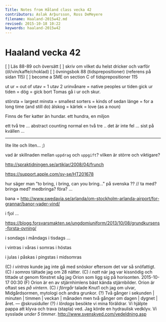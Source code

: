 ```yaml
---
Title: Notes from Håland class vecka 42
contributors: Aslak Arþursson, Ross DeMeyere
filename: Haaland-2015w42.md
revised: 2015-10-18 10:22 
keywords: haaland-2015w42
---
```


Haaland vecka 42
=================

[ ] Läs 88-89 och översätt
[ ] skriv om vilket du helst dricker och varför (öl/vin/kaffe/choklad)
[ ] övningsbok 88 (tidsprepositioner) (referens på sidan 115)
[ ] become a SME on section C of tidsprepositioner 115

ut ur = out of
utav = 1 utav 2
urinvånare = native peoples
ur tiden
gick ur tiden = dög = gick bort
Tomas gå i ur och skur.

största = largest
minsta = smallest
sorters = kinds of 
sedan länge = for a long time (and still do)
älskog = kärlek = love (as a noun)

Finns de fler katter än hundar.
ett hundra, en miljon

ett två tre ... abstract counting normal
en två tre .. det är inte fel
... sist på kvällen ...

- - -

lite lite och liten... ;)

vad är skillnaden mellan `uppdrag` och `uppgift`? vilken är större och viktigare?

http://spraktidningen.se/artiklar/2008/04/frunch

https://support.apple.com/sv-se/HT201678

hur säger man "to bring, i bring, can you bring..." på svenska ??  // ta med? bringa med? medbringa? föra? ... 

bana = http://www.swedavia.se/arlanda/om-stockholm-arlanda-airport/for-grannar/banor-vader-vind/

i fjol ...

https://blogg.forsvarsmakten.se/ungdomiuniform/2013/10/08/grundkursens-forsta-ovning/

i sondags
i måndags
i tisdags
...

i vintras
i våras
i somras
i höstas

i julas
i påskas
i pingstas
i midsomras

(C) *i vintras* kunde jag inte gå med snöskor eftersom det var så snöfattigt.
(C) *i somras* tältade jag om 28 nätter.
(C) *i natt* när jag var kissnödig och tittade ut genom fönstret såg jag Orion som ligg sig på horisonten. 2015-10-17 00:30 
(F) Orion är en av stjärnhimlens bäst kända stjärnbilder. Orion är oftast ses *på vintern*. 
(C) *i förrgår* talade Knut1 och jag om ulvar, Midgårdsormen, mytologi och andra grunkor. 
(?) Två gånger i sekunden | minuten | timmen | veckan | månaden men två gånger om dagen | dygnet | året. — @skrusiduller
(?) *i lördags* besökte vi mina föräldrar. Vi hjälpte pappa att klyva och trava (stapla) ved. Jag körde en hydraulisk vedklyv. Vi sysslade *under 5 timmer*.
http://www.svenskved.com/vedeldning.asp
